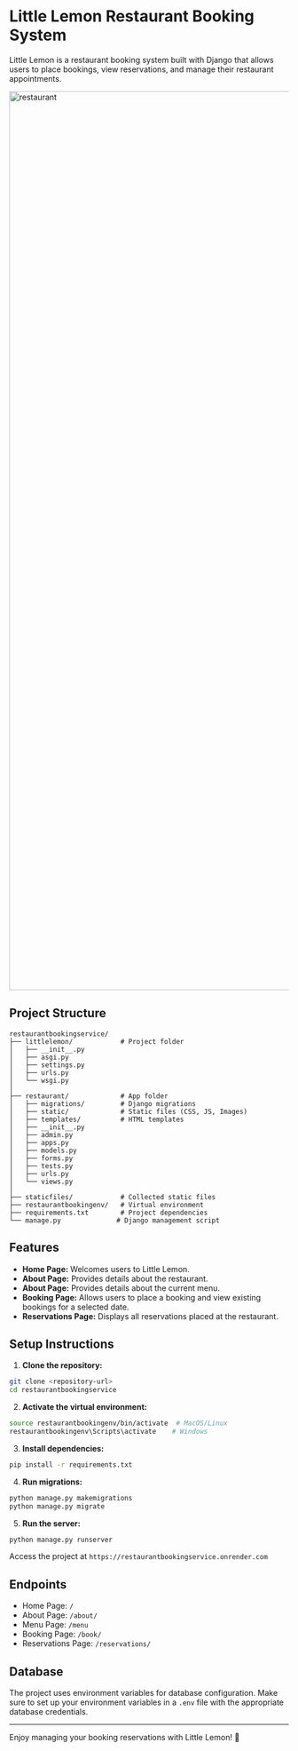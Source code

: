 # Little Lemon Restaurant Booking System

Little Lemon is a restaurant booking system built with Django that allows users to place bookings, view reservations, and manage their restaurant appointments.


<img width="1619" alt="restaurant" src="https://github.com/user-attachments/assets/1be47056-d40a-4349-9b97-d17673eeff50" />



## Project Structure
```
restaurantbookingservice/
├── littlelemon/            # Project folder
│   ├── __init__.py
│   ├── asgi.py
│   ├── settings.py
│   ├── urls.py
│   └── wsgi.py
│
├── restaurant/             # App folder
│   ├── migrations/         # Django migrations
│   ├── static/             # Static files (CSS, JS, Images)
│   ├── templates/          # HTML templates
│   ├── __init__.py
│   ├── admin.py
│   ├── apps.py
│   ├── models.py
│   ├── forms.py
│   ├── tests.py
│   ├── urls.py
│   └── views.py
│
├── staticfiles/            # Collected static files
├── restaurantbookingenv/   # Virtual environment
├── requirements.txt        # Project dependencies
└── manage.py              # Django management script
```

## Features
- **Home Page:** Welcomes users to Little Lemon.
- **About Page:** Provides details about the restaurant.
- **About Page:** Provides details about the current menu.
- **Booking Page:** Allows users to place a booking and view existing bookings for a selected date.
- **Reservations Page:** Displays all reservations placed at the restaurant.

## Setup Instructions
1. **Clone the repository:**
```bash
git clone <repository-url>
cd restaurantbookingservice
```

2. **Activate the virtual environment:**
```bash
source restaurantbookingenv/bin/activate  # MacOS/Linux
restaurantbookingenv\Scripts\activate    # Windows
```

3. **Install dependencies:**
```bash
pip install -r requirements.txt
```

4. **Run migrations:**
```bash
python manage.py makemigrations
python manage.py migrate
```

5. **Run the server:**
```bash
python manage.py runserver
```
Access the project at `https://restaurantbookingservice.onrender.com`

## Endpoints
- Home Page: `/`
- About Page: `/about/`
- Menu Page: `/menu`
- Booking Page: `/book/`
- Reservations Page: `/reservations/`

## Database
The project uses environment variables for database configuration. Make sure to set up your environment variables in a `.env` file with the appropriate database credentials.

---
Enjoy managing your booking reservations with Little Lemon! 🍋
